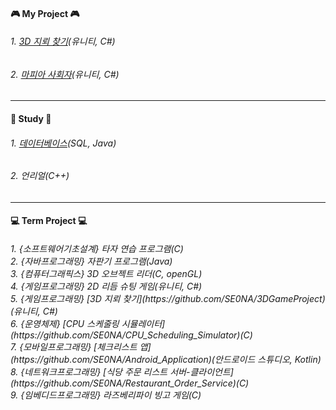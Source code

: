 
#### 🎮 My Project 🎮
###### 1. [3D 지뢰 찾기](https://github.com/SE0NA/sweeper-3D)(유니티, C#)
###### 2. [마피아 사회자](https://github.com/SE0NA/InTheWoods)(유니티, C#)

***

#### 📙 Study 📙
###### 1. [데이터베이스](https://github.com/SE0NA/Practice_DB)(SQL, Java)
###### 2. 언리얼(C++)

***
<p>
<h4>💻 Term Project 💻 </h3>
<h6>1. {소프트웨어기초설계} 타자 연습 프로그램(C) <br>
2. {자바프로그래밍} 자판기 프로그램(Java) <br>
3. {컴퓨터그래픽스} 3D 오브젝트 리더(C, openGL) <br>
4. {게임프로그래밍} 2D 리듬 슈팅 게임(유니티, C#) <br>
5. {게임프로그래밍} [3D 지뢰 찾기](https://github.com/SE0NA/3DGameProject)(유니티, C#) <br>
6. {운영체제} [CPU 스케줄링 시뮬레이터](https://github.com/SE0NA/CPU_Scheduling_Simulator)(C) <br>
7. {모바일프로그래밍} [체크리스트 앱](https://github.com/SE0NA/Android_Application)(안드로이드 스튜디오, Kotlin) <br>
8. {네트워크프로그래밍} [식당 주문 리스트 서버-클라이언트](https://github.com/SE0NA/Restaurant_Order_Service)(C) <br>
9. {임베디드프로그래밍} 라즈베리파이 빙고 게임(C) </h6>
</p>

<!--
**SE0NA/SE0NA** is a ✨ _special_ ✨ repository because its `README.md` (this file) appears on your GitHub profile.

Here are some ideas to get you started:

- 🔭 I’m currently working on ...
- 🌱 I’m currently learning ...
- 👯 I’m looking to collaborate on ...
- 🤔 I’m looking for help with ...
- 💬 Ask me about ...
- 📫 How to reach me: ...
- 😄 Pronouns: ...
- ⚡ Fun fact: ...
-->

